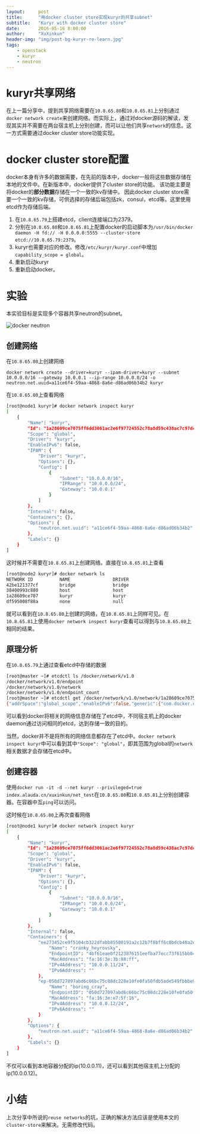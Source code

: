 ```yaml
---
layout:     post
title:      "用docker cluster store实现kuryr的共享subnet"
subtitle:   "Kuryr with docker cluster store"
date:       2016-05-16 8:00:00
author:     "XuXinkun"
header-img: "img/post-bg-kuryr-re-learn.jpg"
tags:
    - openstack
    - kuryr
    - neutron
---
```


# kuryr共享网络

在上一篇分享中，提到共享网络需要在`10.8.65.80`和`10.8.65.81`上分别通过`docker network create`来创建网络。而实际上，通过对docker源码的解读，发现其实并不需要在两台宿主机上分别创建，而可以让他们共享`network`的信息。这一方式需要通过docker cluster store功能实现。

# docker cluster store配置

docker本身有许多的数据需要，在先前的版本中，docker一般将这些数据存储在本地的文件中。在新版本中，docker提供了cluster store的功能。
该功能主要是将docker的**部分数据**存储在一个一致的kv存储中。
因此docker cluster store需要一个一致的kv存储，可供选择的存储后端包括zk，consul，etcd等。这里使用etcd作为存储后端。

1. 在`10.8.65.79`上搭建etcd，client连接端口为2379。
1. 分别在`10.8.65.80`和`10.8.65.81`上配置docker的启动脚本为`/usr/bin/docker daemon -H fd:// -H 0.0.0.0:5555 --cluster-store etcd://10.8.65.79:2379`。
1. kuryr也需要对应的修改。修改`/etc/kuryr/kuryr.conf`中增加`capability_scope = global`。
1. 重新启动kuryr
1. 重新启动docker。

# 实验

本实验目标是实现多个容器共享neutron的subnet。

![docker neutron](http://xuxinkun.github.io/img/kuryr/docker_neutron.png)

## 创建网络

在`10.8.65.80`上创建网络

    docker network create --driver=kuryr --ipam-driver=kuryr --subnet 10.0.0.0/16 --gateway 10.0.0.1 --ip-range 10.0.0.0/24 -o neutron.net.uuid=a11ce6f4-59aa-4868-8a6e-d86ad06b34b2 kuryr

在`10.8.65.80`上查看网络

```sh
[root@node1 kuryr]# docker network inspect kuryr 
[
    {
        "Name": "kuryr",
        "Id": "1a28609ce7075ff6dd3061ac2e6f97724552c78a8d59c438ac7c97dcd5420ea6",
        "Scope": "global",
        "Driver": "kuryr",
        "EnableIPv6": false,
        "IPAM": {
            "Driver": "kuryr",
            "Options": {},
            "Config": [
                {
                    "Subnet": "10.0.0.0/16",
                    "IPRange": "10.0.0.0/24",
                    "Gateway": "10.0.0.1"
                }
            ]
        },
        "Internal": false,
        "Containers": {},
        "Options": {
            "neutron.net.uuid": "a11ce6f4-59aa-4868-8a6e-d86ad06b34b2"
        },
        "Labels": {}
    }
]
```

这时候并不需要在`10.8.65.81`上创建网络。直接在`10.8.65.81`上查看

```sh
[root@node2 kuryr]# docker network ls
NETWORK ID          NAME                DRIVER
42be121377cf        bridge              bridge              
38400993c880        host                host                
1a28609ce707        kuryr               kuryr               
df595008f88a        none                null   
```

就可以看到在`10.8.65.80`上创建的网络，在`10.8.65.81`上同样可见。在`10.8.65.81`上使用`docker network inspect kuryr`查看可以得到与`10.8.65.80`上相同的结果。

## 原理分析

在`10.8.65.79`上通过查看etcd中存储的数据

```sh
[root@master ~]# etcdctl ls /docker/network/v1.0
/docker/network/v1.0/endpoint
/docker/network/v1.0/network
/docker/network/v1.0/endpoint_count
[root@master ~]# etcdctl get /docker/network/v1.0/network/1a28609ce7075ff6dd3061ac2e6f97724552c78a8d59c438ac7c97dcd5420ea6
{"addrSpace":"global_scope","enableIPv6":false,"generic":{"com.docker.network.enable_ipv6":false,"com.docker.network.generic":{"neutron.net.uuid":"a11ce6f4-59aa-4868-8a6e-d86ad06b34b2"}},"id":"1a28609ce7075ff6dd3061ac2e6f97724552c78a8d59c438ac7c97dcd5420ea6","inDelete":false,"internal":false,"ipamOptions":{},"ipamType":"kuryr","ipamV4Config":"[{\"PreferredPool\":\"10.0.0.0/16\",\"SubPool\":\"10.0.0.0/24\",\"Gateway\":\"10.0.0.1\",\"AuxAddresses\":null}]","ipamV4Info":"[{\"IPAMData\":\"{\\\"AddressSpace\\\":\\\"\\\",\\\"Gateway\\\":\\\"10.0.0.1/24\\\",\\\"Pool\\\":\\\"10.0.0.0/24\\\"}\",\"PoolID\":\"9d5d5610-1628-4cb8-bede-1f721e4c32a5\"}]","labels":{},"name":"kuryr","networkType":"kuryr","persist":true,"postIPv6":false,"scope":"global"}
```

可以看到docker将相关的网络信息存储在了etcd中，不同宿主机上的docker daemon通过访问相同的etcd，达到存储一致的目的。

当然，docker并不是将所有的网络信息都存在了etcd中。`docker network inspect kuryr`中可以看到其中`"Scope": "global"`，即其范围为global的`network`相关数据才会存储在etcd中。

## 创建容器

使用`docker run -it -d --net kuryr --privileged=true  index.alauda.cn/xuxinkun/net_test`在`10.8.65.80`和`10.8.65.81`上分别创建容器。在容器中互`ping`可以访问。

这时候在`10.8.65.80`上再次查看网络

```sh
[root@node1 kuryr]# docker network inspect kuryr 
[
    {
        "Name": "kuryr",
        "Id": "1a28609ce7075ff6dd3061ac2e6f97724552c78a8d59c438ac7c97dcd5420ea6",
        "Scope": "global",
        "Driver": "kuryr",
        "EnableIPv6": false,
        "IPAM": {
            "Driver": "kuryr",
            "Options": {},
            "Config": [
                {
                    "Subnet": "10.0.0.0/16",
                    "IPRange": "10.0.0.0/24",
                    "Gateway": "10.0.0.1"
                }
            ]
        },
        "Internal": false,
        "Containers": {
            "ee273452ce9f5104cb322dfabb85580191a2c12b7f8bff6c8bdcb48a2e6b012b": {
                "Name": "cranky_heyrovsky",
                "EndpointID": "4bf61eae0f2123876151eefba77ecc73f615bb04658dfd44263482315f523b11",
                "MacAddress": "fa:16:3e:3b:88:ff",
                "IPv4Address": "10.0.0.11/24",
                "IPv6Address": ""
            },
            "ep-050d727097abd6c66bc75c08dc228e10fe0fa50fdb5ade549fbbbe9f82c68e2e": {
                "Name": "boring_cray",
                "EndpointID": "050d727097abd6c66bc75c08dc228e10fe0fa50fdb5ade549fbbbe9f82c68e2e",
                "MacAddress": "fa:16:3e:e7:5f:16",
                "IPv4Address": "10.0.0.12/24",
                "IPv6Address": ""
            }
        },
        "Options": {
            "neutron.net.uuid": "a11ce6f4-59aa-4868-8a6e-d86ad06b34b2"
        },
        "Labels": {}
    }
]
```

不仅可以看到本地容器分配的ip(10.0.0.11)，还可以看到其他宿主机上分配的ip(10.0.0.12)。

# 小结

上次分享中所说的`reuse networks`的坑，正确的解决方法应该是使用本文的`cluster-store`来解决。无需修改代码。